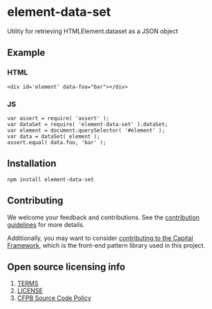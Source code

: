 # element-data-set

Utility for retrieving HTMLElement.dataset as a JSON object

## Example


### HTML

```
<div id='element' data-foo="bar"></div>
```

### JS

```
var assert = require( 'assert' );
var dataSet = require( 'element-data-set' ).dataSet;
var element = document.querySelector( '#element' );
var data = dataSet( element );
assert.equal( data.foo, 'bar' );
```

## Installation

```npm install element-data-set```

## Contributing

We welcome your feedback and contributions.
See the [contribution guidelines](CONTRIBUTING.md) for more details.

Additionally, you may want to consider
[contributing to the Capital Framework](https://cfpb.github.io/capital-framework/contributing/),
which is the front-end pattern library used in this project.

## Open source licensing info

1. [TERMS](TERMS.md)
2. [LICENSE](LICENSE)
3. [CFPB Source Code Policy](https://github.com/cfpb/source-code-policy/)

